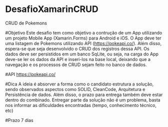 # DesafioXamarinCRUD
CRUD de Pokemons

#Objetivo
Este desafio tem como objetivo a contrução de um App utilizando um projeto Mobile App (Xamarin.Forms) para Android e iOS.
O App deve ter uma listagem de Pokemons utilizando API (https://pokeapi.co/). Além disso, espera-se que seja desenvolvido o CRUD dos registros dessa API. Os dados deve ser persistidos em um banco SqLite, ou seja, na carga do App deve-se ler os dados da API e inseri-los na base local, deixando que a navegação e os processos de CRUD sejam feito no banco de dados.

#API
https://pokeapi.co/

#Dica
A ideia é absorver a forma como o candidato estrutura a solução, sendo observados aspectos como SOLID, CleanCode, Arquitetura e Persistência de dados. Além disso, o prazo para entrega também deve estar dentro do combinado. Entregar parte da solução não é um problema, basta nos informar as dificuldades encontradas (tempo, conhecimento técnico, etc)

#Prazo
7 dias

